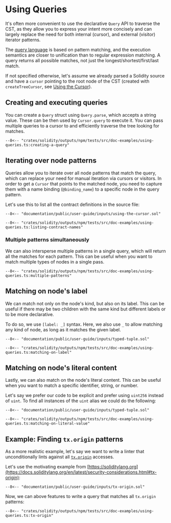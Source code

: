 # Using Queries

It's often more convenient to use the declarative `Query` API to traverse the CST, as they allow you to express your intent more concisely and can largely replace the need for both internal (cursor), and external (visitor) iterator patterns.

The [query language](./../query-language.md) is based on pattern matching, and the execution semantics are closer to unification than to regular expression matching. A query returns all possible matches, not just the longest/shortest/first/last match.

If not specified otherwise, let's assume we already parsed a Solidity source and have a `cursor` pointing to the root node of the CST (created with `createTreeCursor`, see [Using the Cursor](./using-the-cursor.md)).

## Creating and executing queries

You can create a `Query` struct using `Query.parse`, which accepts a string value. These can be then used by `Cursor.query` to execute it. You can pass multiple queries to a cursor to and efficiently traverse the tree looking for matches.

```{ .rust }
--8<-- "crates/solidity/outputs/npm/tests/src/doc-examples/using-queries.ts:creating-a-query"
```

## Iterating over node patterns

Queries allow you to iterate over all node patterns that match the query, which can replace your need for manual iteration via cursors or visitors. In order to get a `Cursor` that points to the matched node, you need to capture them with a name binding (`@binding_name`) to a specific node in the query pattern.

Let's use this to list all the contract definitions in the source file:

```solidity title="input.sol"
--8<-- "documentation/public/user-guide/inputs/using-the-cursor.sol"
```

```{ .rust }
--8<-- "crates/solidity/outputs/npm/tests/src/doc-examples/using-queries.ts:listing-contract-names"
```

### Multiple patterns simultaneously

We can also intersperse multiple patterns in a single query, which will return all the matches for each pattern. This can be useful when you want to match multiple types of nodes in a single pass.

```{ .rust }
--8<-- "crates/solidity/outputs/npm/tests/src/doc-examples/using-queries.ts:multiple-patterns"
```

## Matching on node's label

We can match not only on the node's kind, but also on its label. This can be useful if there may be two children with the same kind but different labels or to be more declarative.

To do so, we use `[label: _]` syntax. Here, we also use `_` to allow matching any kind of node, as long as it matches the given label.

```solidity title="input.sol"
--8<-- "documentation/public/user-guide/inputs/typed-tuple.sol"
```

```{ .rust }
--8<-- "crates/solidity/outputs/npm/tests/src/doc-examples/using-queries.ts:matching-on-label"
```

## Matching on node's literal content

Lastly, we can also match on the node's literal content. This can be useful when you want to match a specific identifier, string, or number.

Let's say we prefer our code to be explicit and prefer using `uint256` instead of `uint`. To find all instances of the `uint` alias we could do the following:

```solidity title="input.sol"
--8<-- "documentation/public/user-guide/inputs/typed-tuple.sol"
```

```{ .rust }
--8<-- "crates/solidity/outputs/npm/tests/src/doc-examples/using-queries.ts:matching-on-literal-value"
```

## Example: Finding `tx.origin` patterns

As a more realistic example, let's say we want to write a linter that unconditionally lints against all [`tx.origin`](https://docs.soliditylang.org/en/latest/security-considerations.html#tx-origin) accesses.

Let's use the motivating example from [https://soliditylang.org](https://docs.soliditylang.org/en/latest/security-considerations.html#tx-origin):

```solidity title="input.sol"
--8<-- "documentation/public/user-guide/inputs/tx-origin.sol"
```

Now, we can above features to write a query that matches all `tx.origin` patterns:

```{ .rust }
--8<-- "crates/solidity/outputs/npm/tests/src/doc-examples/using-queries.ts:tx-origin"
```
